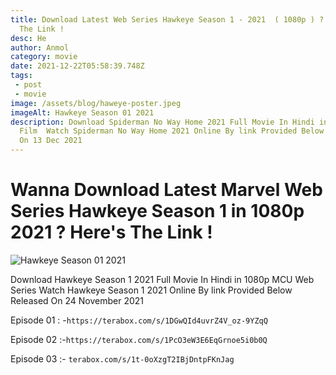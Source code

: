 ```yaml
---
title: Download Latest Web Series Hawkeye Season 1 - 2021  ( 1080p ) ? Here's
  The Link !
desc: He
author: Anmol
category: movie
date: 2021-12-22T05:58:39.748Z
tags:
 - post
 - movie
image: /assets/blog/haweye-poster.jpeg
imageAlt: Hawkeye Season 01 2021
description: Download Spiderman No Way Home 2021 Full Movie In Hindi in 720p MCU
  Film  Watch Spiderman No Way Home 2021 Online By link Provided Below Released
  On 13 Dec 2021
---
```

# Wanna Download Latest Marvel Web Series Hawkeye Season 1 in 1080p 2021 ? Here's The Link !

![Hawkeye Season 01 2021](/assets/blog/haweye-poster.jpeg "Hawkeye Season 01 2021")

Download Hawkeye Season 1 2021 Full Movie In Hindi in 1080p MCU Web Series Watch Hawkeye Season 1 2021 Online By link Provided Below Released On 24 November 2021

Episode 01 : -`https://terabox.com/s/1DGwQId4uvrZ4V_oz-9YZqQ`

Episode 02 :-`https://terabox.com/s/1PcO3eW3E6EqGrnoe5i0b0Q`

Episode 03 :- `terabox.com/s/1t-0oXzgT2IBjDntpFKnJag`
